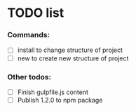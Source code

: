 # TODO list

### Commands:

- [ ] install to change structure of project
- [ ] new to create new structure of project

### Other todos:

- [ ] Finish gulpfile.js content
- [ ] Publish 1.2.0 to npm package
